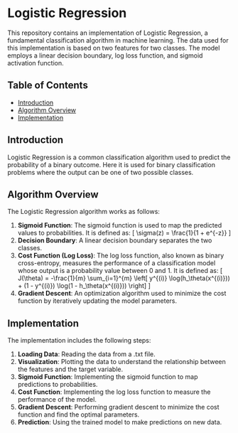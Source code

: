 # Logistic Regression

This repository contains an implementation of Logistic Regression, a fundamental classification algorithm in machine learning. The data used for this implementation is based on two features for two classes. The model employs a linear decision boundary, log loss function, and sigmoid activation function.

## Table of Contents
- [Introduction](#introduction)
- [Algorithm Overview](#algorithm-overview)
- [Implementation](#implementation)

## Introduction

Logistic Regression is a common classification algorithm used to predict the probability of a binary outcome. Here it is used for binary classification problems where the output can be one of two possible classes.

## Algorithm Overview

The Logistic Regression algorithm works as follows:

1. **Sigmoid Function**: The sigmoid function is used to map the predicted values to probabilities. It is defined as:
    \[
    \sigma(z) = \frac{1}{1 + e^{-z}}
    \]
2. **Decision Boundary**: A linear decision boundary separates the two classes.
3. **Cost Function (Log Loss)**: The log loss function, also known as binary cross-entropy, measures the performance of a classification model whose output is a probability value between 0 and 1. It is defined as:
    \[
    J(\theta) = -\frac{1}{m} \sum_{i=1}^{m} \left[ y^{(i)} \log(h_\theta(x^{(i)})) + (1 - y^{(i)}) \log(1 - h_\theta(x^{(i)})) \right]
    \]
4. **Gradient Descent**: An optimization algorithm used to minimize the cost function by iteratively updating the model parameters.

## Implementation

The implementation includes the following steps:
1. **Loading Data**: Reading the data from a .txt file.
2. **Visualization**: Plotting the data to understand the relationship between the features and the target variable.
3. **Sigmoid Function**: Implementing the sigmoid function to map predictions to probabilities.
4. **Cost Function**: Implementing the log loss function to measure the performance of the model.
5. **Gradient Descent**: Performing gradient descent to minimize the cost function and find the optimal parameters.
6. **Prediction**: Using the trained model to make predictions on new data.

